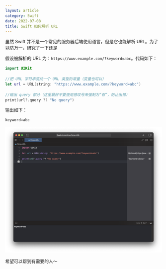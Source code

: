```yaml
---
layout: article
category: Swift
date: 2022-07-08
title: Swift 如何解析 URL
---
```

<!-- excerpt-start -->
虽然 Swift 并不是一个常见的服务器后端使用语言，但是它也能解析 URL。为了以防万一，研究了一下还是

假设被解析的 URL 为：`https://www.example.com/?keyword=abc`。代码如下：

```swift
import UIKit

//把 URL 字符串变成一个 URL 类型的常量（变量也可以）
let url = URL(string: "https://www.example.com/?keyword=abc")

//输出 query 部分（这里最好不要使用感叹号来强制为“有”，防止出错）
print(url?.query ?? "No query")
```

输出如下：

```swift
keyword=abc
```

![swift获取url的参数](/assets/images/21ada1b24325494597d318118b54f023.png)

希望可以帮到有需要的人～